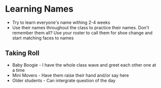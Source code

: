 # Learning Names
* Try to learn everyone's name withing 2-4 weeks
* Use their names throughout the class to practice their names. Don't remember them all? Use your roster to call them for shoe change and start matching faces to names
## Taking Roll
* Baby Boogie - I have the whole class wave and greet each other one at a time
* Mini Movers - Have them raise their hand and/or say here
* Older students - Can intergrate question of the day
